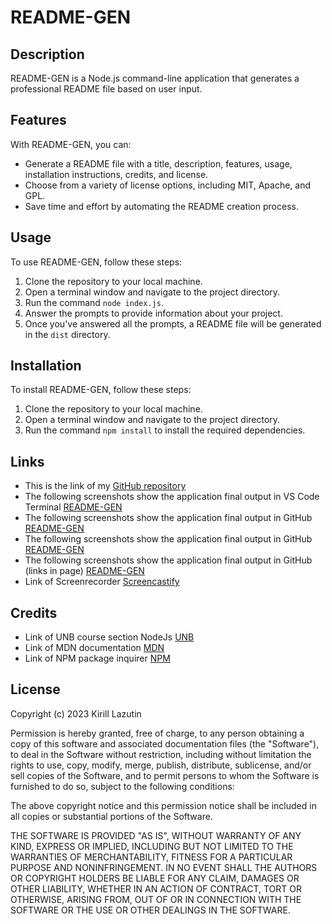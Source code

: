 # README-GEN

## Description

README-GEN is a Node.js command-line application that generates a professional README file based on user input.

## Features

With README-GEN, you can:

- Generate a README file with a title, description, features, usage, installation instructions, credits, and license.
- Choose from a variety of license options, including MIT, Apache, and GPL.
- Save time and effort by automating the README creation process.

## Usage

To use README-GEN, follow these steps:

1. Clone the repository to your local machine.
2. Open a terminal window and navigate to the project directory.
3. Run the command `node index.js`.
4. Answer the prompts to provide information about your project.
5. Once you've answered all the prompts, a README file will be generated in the `dist` directory.

## Installation

To install README-GEN, follow these steps:

1. Clone the repository to your local machine.
2. Open a terminal window and navigate to the project directory.
3. Run the command `npm install` to install the required dependencies.

## Links

- This is the link of my [GitHub repository](https://github.com/Kirill777-web/Weather-Whisper)
- The following screenshots show the application final output in VS Code Terminal [README-GEN](/Develop/utils/img/README-GEN.png)
- The following screenshots show the application final output in GitHub [README-GEN](</Develop/utils/img/README-GEN(Result1).png>)
- The following screenshots show the application final output in GitHub [README-GEN](</Develop/utils/img/README-GEN(result%202).png>)
- The following screenshots show the application final output in GitHub (links in page) [README-GEN](</Develop/utils/img/README-GEN(Links).png>)
- Link of Screenrecorder [Screencastify](https://drive.google.com/file/d/1bpzpnV2vzGrXBxZkQ8J29kM5vi70C5Ft/view)

## Credits

- Link of UNB course section NodeJs [UNB](https://courses.bootcampspot.com/)
- Link of MDN documentation [MDN](https://developer.mozilla.org/en-US/docs/Glossary/Node.js?utm_source=wordpress%20blog&utm_medium=content%20link&utm_campaign=promote%20mdn)
- Link of NPM package inquirer [NPM](https://www.npmjs.com/package/inquirer/v/8.2.4)

## License

Copyright (c) 2023 Kirill Lazutin

Permission is hereby granted, free of charge, to any person obtaining a copy of this software and associated documentation files (the "Software"), to deal in the Software without restriction, including without limitation the rights to use, copy, modify, merge, publish, distribute, sublicense, and/or sell copies of the Software, and to permit persons to whom the Software is furnished to do so, subject to the following conditions:

The above copyright notice and this permission notice shall be included in all copies or substantial portions of the Software.

THE SOFTWARE IS PROVIDED "AS IS", WITHOUT WARRANTY OF ANY KIND, EXPRESS OR IMPLIED, INCLUDING BUT NOT LIMITED TO THE WARRANTIES OF MERCHANTABILITY, FITNESS FOR A PARTICULAR PURPOSE AND NONINFRINGEMENT. IN NO EVENT SHALL THE AUTHORS OR COPYRIGHT HOLDERS BE LIABLE FOR ANY CLAIM, DAMAGES OR OTHER LIABILITY, WHETHER IN AN ACTION OF CONTRACT, TORT OR OTHERWISE, ARISING FROM, OUT OF OR IN CONNECTION WITH THE SOFTWARE OR THE USE OR OTHER DEALINGS IN THE SOFTWARE.
